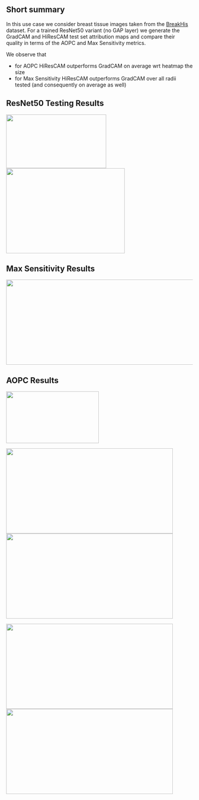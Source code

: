 ## Short summary

In this use case we consider breast tissue images taken from the [BreakHis](https://www.kaggle.com/datasets/ambarish/breakhis) dataset. For a trained ResNet50 variant (no GAP layer) we generate the GradCAM and HiResCAM test set attribution maps and compare their quality in terms of the AOPC and Max Sensitivity metrics.

We observe that
- for AOPC HiResCAM outperforms GradCAM on average wrt heatmap the size
- for Max Sensitivity HiResCAM outperforms GradCAM over all radii tested (and consequently on average as well)

## ResNet50 Testing Results

<p float="left">
     <img src="https://github.com/vggls/M.Sc._AI_Thesis/assets/55101427/22bf70cb-c32f-4a7e-b38b-926e05be492e" height="145" width="270" />
     <img src="https://github.com/vggls/M.Sc._AI_Thesis/assets/55101427/720540a5-6a27-4118-ae1e-cdb51582dcf3" height="230" width="320" />
   </p>
   
## Max Sensitivity Results
<p float="left">
     <img src="https://github.com/vggls/M.Sc._AI_Thesis/assets/55101427/f7ccca5c-f371-40da-9154-4921b9eb1b3e" height="230" width="550" />
   </p>
   
## AOPC Results
<p float="left">
     <img src="https://github.com/vggls/M.Sc._AI_Thesis/assets/55101427/383e9d9a-dea8-4e3f-9103-15b931df82e6" height="140" width="250" />
   </p>
   
<p float="left">
     <img src="https://github.com/vggls/M.Sc._AI_Thesis/assets/55101427/1ca339a3-2591-4a2f-b46d-089d574460da" height="230" width="450" />
     <img src="https://github.com/vggls/M.Sc._AI_Thesis/assets/55101427/d959d478-243a-4d4e-b2b1-a105aae4ceab" height="230" width="450" />
   </p>
   
<p float="left">
   <img src="https://github.com/vggls/M.Sc._AI_Thesis/assets/55101427/49f78edc-dbbd-48d0-89ae-3a01fce1cda9" height="230" width="450" />
   <img src="https://github.com/vggls/M.Sc._AI_Thesis/assets/55101427/206fb98d-3bdb-4979-abf3-ad65c3d32dfa" height="230" width="450" />
 </p>
